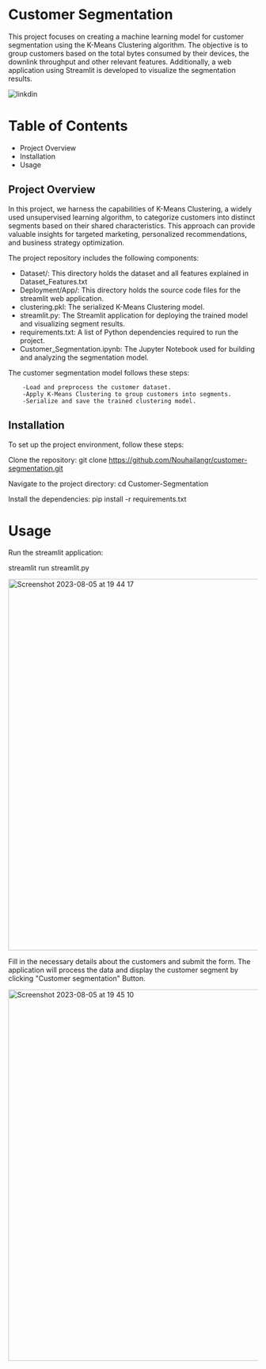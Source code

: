 # Customer Segmentation 

This project focuses on creating a machine learning model for customer segmentation using the K-Means Clustering algorithm. The objective is to group customers based on the total bytes consumed by their devices, the downlink throughput and other relevant features. Additionally, a web application using Streamlit is developed to visualize the segmentation results.

![linkdin](https://github.com/Nouhailangr/Customer-segmentation/assets/127351602/0ce89989-3227-4a60-b971-59d9f3d95165)


# Table of Contents

- Project Overview
- Installation
- Usage
  
## Project Overview

In this project, we harness the capabilities of K-Means Clustering, a widely used unsupervised learning algorithm, to categorize customers into distinct segments based on their shared characteristics. This approach can provide valuable insights for targeted marketing, personalized recommendations, and business strategy optimization.

The project repository includes the following components:

- Dataset/: This directory holds the dataset and all features explained in Dataset_Features.txt
- Deployment/App/: This directory holds the source code files for the streamlit web application.
- clustering.pkl: The serialized K-Means Clustering model.
- streamlit.py: The Streamlit application for deploying the trained model and visualizing segment results.
- requirements.txt: A list of Python dependencies required to run the project.
- Customer_Segmentation.ipynb: The Jupyter Notebook used for building and analyzing the segmentation model.


The customer segmentation model follows these steps:

        -Load and preprocess the customer dataset.
        -Apply K-Means Clustering to group customers into segments.
        -Serialize and save the trained clustering model.
        
## Installation

To set up the project environment, follow these steps:

Clone the repository:
git clone https://github.com/Nouhailangr/customer-segmentation.git

Navigate to the project directory:
cd Customer-Segmentation

Install the dependencies:
pip install -r requirements.txt

# Usage

Run the streamlit application:

streamlit run streamlit.py

<img width="750" alt="Screenshot 2023-08-05 at 19 44 17" src="https://github.com/Nouhailangr/Customer-segmentation/assets/127351602/7d74976d-8e47-419a-b2d1-600e34f72a27">

Fill in the necessary details about the customers and submit the form. The application will process the data and display the customer segment by clicking "Customer segmentation" Button.

<img width="750" alt="Screenshot 2023-08-05 at 19 45 10" src="https://github.com/Nouhailangr/Customer-segmentation/assets/127351602/1e5996e1-d62f-4c3d-a654-977890960865">
